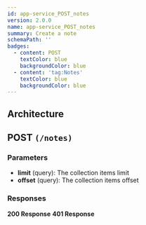 ```yaml
---
id: app-service_POST_notes
version: 2.0.0
name: app-service_POST_notes
summary: Create a note
schemaPath: ''
badges:
  - content: POST
    textColor: blue
    backgroundColor: blue
  - content: 'tag:Notes'
    textColor: blue
    backgroundColor: blue
---
```

## Architecture
<NodeGraph />



## POST `(/notes)`

### Parameters
- **limit** (query): The collection items limit
- **offset** (query): The collection items offset




### Responses
**200 Response**
<SchemaViewer file="response-200.json" maxHeight="500" id="response-200" />
      **401 Response**
<SchemaViewer file="response-401.json" maxHeight="500" id="response-401" />
